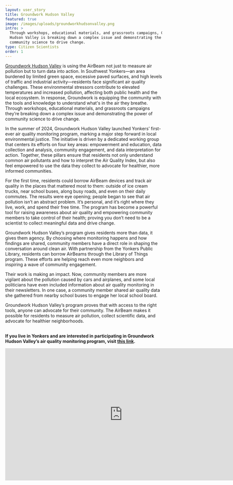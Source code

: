 ```yaml
---
layout: user_story
title: Groundwork Hudson Valley
featured: true
image: /images/uploads/groundworkhudsonvalley.png
intro: >
  Through workshops, educational materials, and grassroots campaigns, Groundwork
  Hudson Valley is breaking down a complex issue and demonstrating the power of
  community science to drive change.
type: Citizen Scientists
order: 1
---
```

[Groundwork Hudson Valley](https://www.groundworkhv.org/programs/community-adaptation/air-quality/) is using the AirBeam not just to measure air pollution but to turn data into action. In Southwest Yonkers—an area burdened by limited green space, excessive paved surfaces, and high levels of traffic and industrial activity—residents face significant air quality challenges. These environmental stressors contribute to elevated temperatures and increased pollution, affecting both public health and the local ecosystem. In response, Groundwork is equipping the community with the tools and knowledge to understand what's in the air they breathe. Through workshops, educational materials, and grassroots campaigns they’re breaking down a complex issue and demonstrating the power of community science to drive change.

In the summer of 2024, Groundwork Hudson Valley launched Yonkers’ first-ever air quality monitoring program, marking a major step forward in local environmental justice. The initiative is driven by a dedicated working group that centers its efforts on four key areas: empowerment and education, data collection and analysis, community engagement, and data interpretation for action. Together, these pillars ensure that residents not only understand common air pollutants and how to interpret the Air Quality Index, but also feel empowered to use the data they collect to advocate for healthier, more informed communities.

For the first time, residents could borrow AirBeam devices and track air quality in the places that mattered most to them: outside of ice cream trucks, near school buses, along busy roads, and even on their daily commutes. The results were eye opening; people began to see that air pollution isn’t an abstract problem. It’s personal, and it’s right where they live, work, and spend their free time. The program has become a powerful tool for raising awareness about air quality and empowering community members to take control of their health; proving you don’t need to be a scientist to collect meaningful data and drive change.

Groundwork Hudson Valley’s program gives residents more than data, it gives them agency. By choosing where monitoring happens and how findings are shared, community members have a direct role in shaping the conversation around clean air. With partnership from the Yonkers Public Library, residents can borrow AirBeams through the Library of Things program. These efforts are helping reach even more neighbors and inspiring a wave of community engagement. 

Their work is making an impact. Now, community members are more vigilant about the pollution caused by cars and airplanes, and some local politicians have even included information about air quality monitoring in their newsletters. In one case, a community member shared air quality data she gathered from nearby school buses to engage her local school board. 

Groundwork Hudson Valley’s program proves that with access to the right tools, anyone can advocate for their community. The AirBeam makes it possible for residents to measure air pollution, collect scientific data, and advocate for healthier neighborhoods.

**\
If you live in Yonkers and are interested in participating in Groundwork Hudson Valley’s air quality monitoring program, visit [this link](https://www.groundworkhv.org/programs/community-adaptation/air-quality/).**

<iframe width="752" height="424" src="https://www.youtube.com/embed/21T7NHm0d9Q?si=kyFsJ2C0mC08-OE_" title="YouTube video player" frameborder="0" allow="accelerometer; autoplay; clipboard-write; encrypted-media; gyroscope; picture-in-picture; web-share" referrerpolicy="strict-origin-when-cross-origin" allowfullscreen></iframe>